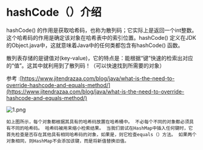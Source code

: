 # hashCode（）介绍  

hashCode() 的作用是获取哈希码，也称为散列码；它实际上是返回一个int整数。这个哈希码的作用是确定该对象在哈希表中的索引位置。hashCode() 定义在JDK的Object.java中，这就意味着Java中的任何类都包含有hashCode() 函数。

散列表存储的是键值对(key-value)，它的特点是：能根据“键”快速的检索出对应的“值”。这其中就利用到了散列码！（可以快速找到所需要的对象）

参考 :[https://www.jitendrazaa.com/blog/java/what-is-the-need-to-override-hashcode-and-equals-method/](https://www.jitendrazaa.com/blog/java/what-is-the-need-to-override-hashcode-and-equals-method/) 


![1.png](http://ww1.sinaimg.cn/large/9b13c8fdly1g8ltsrf5tuj20hg0860wy.jpg)

`
如上图所示，每个对象都根据其具有的哈希码放置在哈希桶中。
不必每个不同的对象都必须具有不同的哈希码。
哈希码被用来缩小检索结果。
当我们尝试在HashMap中插入任何键时，它首先检查是否存在其他具有相同哈希码的对象，如果是，则它检查equals（）方法。
如果两个对象相同，则HashMap不会添加该键，而是将新值替换旧值。
`